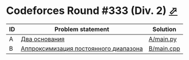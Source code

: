 # Codeforces Round #333 (Div. 2) [⬀](http://codeforces.com/contest/602)

| ID | Problem statement                                                                       | Solution                 |
|----|-----------------------------------------------------------------------------------------|--------------------------|
| A  | [Два основания](http://codeforces.com/problemset/problem/602/A)                         | [A/main.py](A/main.py)   |
| B  | [Аппроксимизация постоянного диапазона](http://codeforces.com/problemset/problem/602/B) | [B/main.cpp](B/main.cpp) |

